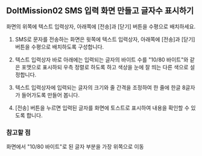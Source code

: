## DoItMission02 SMS 입력 화면 만들고 글자수 표시하기

화면의 위쪽에 텍스트 입력상자, 아래쪽에 [전송]과 [닫기] 버튼을 수평으로 배치하세요.

1. SMS로 문자를 전송하는 화면은 윗쪽에 텍스트 입력상자, 아래쪽에 [전송]과 [닫기] 버튼을 수평으로 배치하도록 구성합니다.

2. 텍스트 입력상자 바로 아래에는 입력되는 글자의 바이트 수를 "10/80 바이트"와 같은 포맷으로 표시하되 우측 정렬로 하도록 하고 색상을 눈에 잘 띄는 다른 색으로 설정합니다.

3. 텍스트 입력상자에 입력되는 글자의 크기와 줄 간격을 조정하여 한 줄에 한글 8글자가 들어가도록 만들어 봅니다.

4. [전송] 버튼을 누르면 입력된 글자를 화면에 토스트로 표시하여 내용을 확인할 수 있도록 합니다.

### 참고할 점
화면에서 "10/80 바이트"로 된 글자 부분을 가장 위쪽으로 이동
